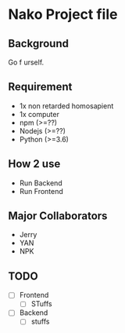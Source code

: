 # Nako Project file
## Background
Go f urself.

## Requirement
- 1x non retarded homosapient
- 1x computer
- npm (>=??)
- Nodejs (>=??)
- Python (>=3.6)

## How 2 use
- Run Backend
- Run Frontend

## Major Collaborators
- Jerry
- YAN
- NPK

## TODO
- [ ] Frontend
  - [ ] STuffs
- [ ] Backend
  - [ ] stuffs